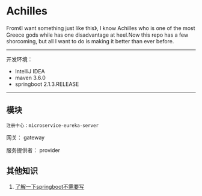 # Achilles
From《I want something just like this》, I know Achilles who is one of the most Greece gods while has one disadvantage at heel.Now this repo has a few shorcoming, but all I want to do is making it better than ever before.

---

开发环境：

* IntelliJ  IDEA
* maven 3.6.0
* springboot 2.1.3.RELEASE

---
## 模块
```
注册中心：microservice-eureka-server
```

网关： gateway

服务提供者： provider



## 其他知识

1. [了解一下springboot不需要写<version>](./md/springboot-version.md)
